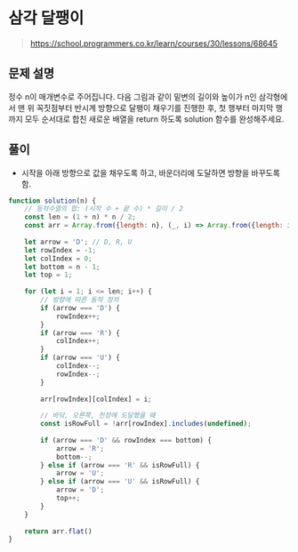 # 삼각 달팽이
> https://school.programmers.co.kr/learn/courses/30/lessons/68645

## 문제 설명
정수 n이 매개변수로 주어집니다. 다음 그림과 같이 밑변의 길이와 높이가 n인 삼각형에서 맨 위 꼭짓점부터 반시계 방향으로 달팽이 채우기를 진행한 후, 첫 행부터 마지막 행까지 모두 순서대로 합친 새로운 배열을 return 하도록 solution 함수를 완성해주세요.

## 풀이
- 시작을 아래 방향으로 값을 채우도록 하고, 바운더리에 도달하면 방향을 바꾸도록함.

```js
function solution(n) {
    // 등차수열의 합: (시작 수 + 끝 수) * 길이 / 2
    const len = (1 + n) * n / 2;
    const arr = Array.from({length: n}, (_, i) => Array.from({length: i + 1}));
    
    let arrow = 'D'; // D, R, U
    let rowIndex = -1;
    let colIndex = 0;
    let bottom = n - 1;
    let top = 1;
    
    for (let i = 1; i <= len; i++) {
        // 방향에 따른 동작 정의
        if (arrow === 'D') {
            rowIndex++;
        }
        if (arrow === 'R') {
            colIndex++;
        }
        if (arrow === 'U') {
            colIndex--;
            rowIndex--;
        }
        
        arr[rowIndex][colIndex] = i;
        
        // 바닦, 오른쪽, 천장에 도달했을 때
        const isRowFull = !arr[rowIndex].includes(undefined);
        
        if (arrow === 'D' && rowIndex === bottom) {
            arrow = 'R';
            bottom--;
        } else if (arrow === 'R' && isRowFull) {
            arrow = 'U';
        } else if (arrow === 'U' && isRowFull) {
            arrow = 'D';
            top++;
        }
    }
    
    return arr.flat()
}
```

